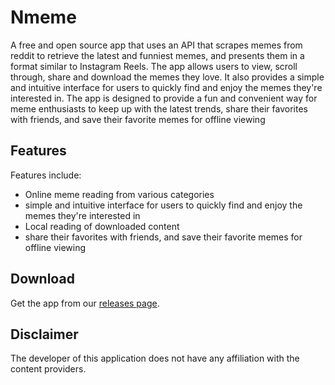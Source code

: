 # Nmeme

A free and open source app that uses an API that scrapes memes from reddit to retrieve the latest and funniest memes, and presents them in a format similar to Instagram Reels. The app allows users to view, scroll through, share and download the memes they love. It also provides a simple and intuitive interface for users to quickly find and enjoy the memes they're interested in. The app is designed to provide a fun and convenient way for meme enthusiasts to keep up with the latest trends, share their favorites with friends, and save their favorite memes for offline viewing

## Features

Features include:
* Online meme reading from various categories
* simple and intuitive interface for users to quickly find and enjoy the memes they're interested in
* Local reading of downloaded content
* share their favorites with friends, and save their favorite memes for offline viewing

## Download
Get the app from our [releases page](https://github.com/AnuragPandey01/Nmeme-git/releases).

## Disclaimer

The developer of this application does not have any affiliation with the content providers.
